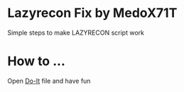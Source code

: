 # Lazyrecon Fix by MedoX71T
 Simple steps to make LAZYRECON script work
# How to ...
 Open [Do-It](https://github.com/MedoX71T/Lazyrecon-Fix/blob/main/Do-It) file and have fun 

